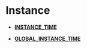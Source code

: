 # Instance<a name="EN-US_TOPIC_0245374660"></a>

-   **[INSTANCE\_TIME](instance_time.md)**  

-   **[GLOBAL\_INSTANCE\_TIME](global_instance_time.md)**  


